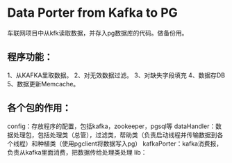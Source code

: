 # Data Porter from Kafka to PG
车联网项目中从kfk读取数据，并存入pg数据库的代码。做备份用。

## 程序功能：
1、从KAFKA里取数据。
2、对无效数据过滤。
3、对缺失字段填充
4、数据存DB
5、数据更新Memcache。

## 各个包的作用：
config：存放程序的配置，包括kafka，zookeeper，pgsql等
dataHandler：数据处理包，包括处理类（总管），过滤类，帮助类（负责启动线程并传输数据到各个线程）和种植类（使用pgclient将数据写入pg）
kafkaPorter：kafka消费报，负责从kafka里面消费，把数据传给处理类处理
lib：

